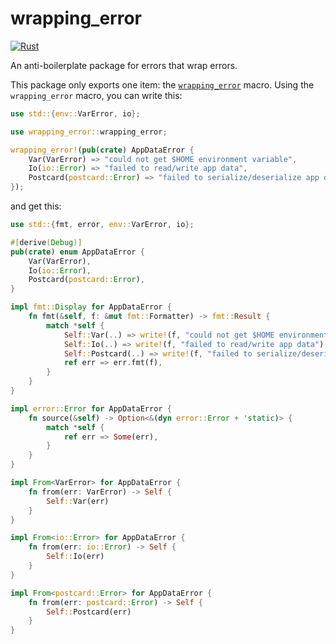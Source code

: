 # wrapping_error

[![Rust](https://github.com/valentinegb/wrapping_error/actions/workflows/rust.yml/badge.svg)](https://github.com/valentinegb/wrapping_error/actions/workflows/rust.yml)

An anti-boilerplate package for errors that wrap errors.

This package only exports one item: the [`wrapping_error`](https://docs.rs/wrapping_error/latest/wrapping_error/macro.wrapping_error.html) macro.
Using the `wrapping_error` macro, you can write this:

```rust
use std::{env::VarError, io};

use wrapping_error::wrapping_error;

wrapping_error!(pub(crate) AppDataError {
    Var(VarError) => "could not get $HOME environment variable",
    Io(io::Error) => "failed to read/write app data",
    Postcard(postcard::Error) => "failed to serialize/deserialize app data",
});
```

and get this:

```rust
use std::{fmt, error, env::VarError, io};

#[derive(Debug)]
pub(crate) enum AppDataError {
    Var(VarError),
    Io(io::Error),
    Postcard(postcard::Error),
}

impl fmt::Display for AppDataError {
    fn fmt(&self, f: &mut fmt::Formatter) -> fmt::Result {
        match *self {
            Self::Var(..) => write!(f, "could not get $HOME environment variable"),
            Self::Io(..) => write!(f, "failed to read/write app data"),
            Self::Postcard(..) => write!(f, "failed to serialize/deserialize app data"),
            ref err => err.fmt(f),
        }
    }
}

impl error::Error for AppDataError {
    fn source(&self) -> Option<&(dyn error::Error + 'static)> {
        match *self {
            ref err => Some(err),
        }
    }
}

impl From<VarError> for AppDataError {
    fn from(err: VarError) -> Self {
        Self::Var(err)
    }
}

impl From<io::Error> for AppDataError {
    fn from(err: io::Error) -> Self {
        Self::Io(err)
    }
}

impl From<postcard::Error> for AppDataError {
    fn from(err: postcard::Error) -> Self {
        Self::Postcard(err)
    }
}
```
